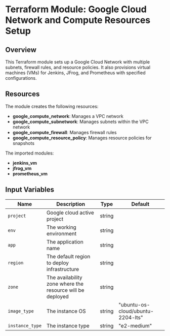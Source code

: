# Terraform Module: Google Cloud Network and Compute Resources Setup

## Overview

This Terraform module sets up a Google Cloud Network with multiple subnets, firewall rules, and resource policies. It also provisions virtual machines (VMs) for Jenkins, JFrog, and Prometheus with specified configurations.

## Resources

The module creates the following resources:

- **google_compute_network**: Manages a VPC network
- **google_compute_subnetwork**: Manages subnets within the VPC network
- **google_compute_firewall**: Manages firewall rules
- **google_compute_resource_policy**: Manages resource policies for snapshots

The imported modules:

- **jenkins_vm**
- **jfrog_vm**
- **prometheus_vm**

## Input Variables

| Name             | Description                                                  | Type    | Default                         |
|------------------|--------------------------------------------------------------|---------|---------------------------------|
| `project`        | Google cloud active project                                  | string  |                                 |
| `env`            | The working environment                                      | string  |                                 |
| `app`            | The application name                                         | string  |                                 |
| `region`         | The default region to deploy infrastructure                  | string  |                                 |
| `zone`           | The availability zone where the resource will be deployed    | string  |                                 |
| `image_type`     | The instance OS                                              | string  | "ubuntu-os-cloud/ubuntu-2204-lts" |
| `instance_type`  | The instance type                                            | string  | "e2-medium"                     |